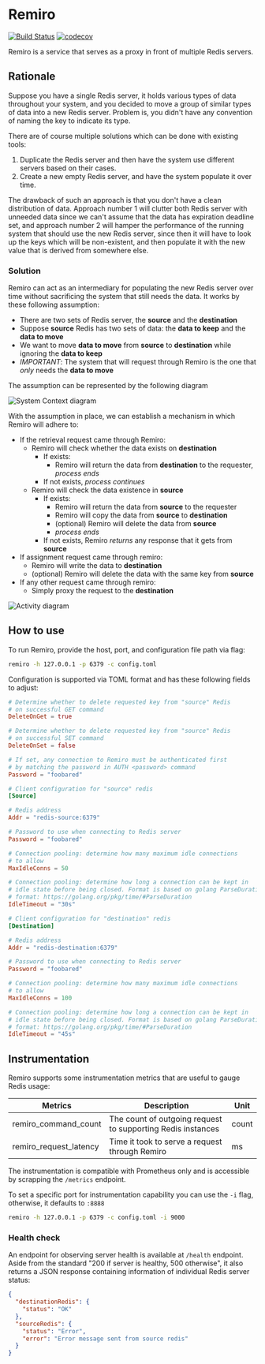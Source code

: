 # Remiro

[![Build Status](https://travis-ci.com/tiket-libre/remiro.svg?branch=master)](https://travis-ci.com/tiket-libre/remiro)
[![codecov](https://codecov.io/gh/tiket-libre/remiro/branch/master/graph/badge.svg)](https://codecov.io/gh/tiket-libre/remiro)

Remiro is a service that serves as a proxy in front of multiple Redis servers.

## Rationale

Suppose you have a single Redis server, it holds various types of data throughout your system, and you decided to move a group of similar types of data into a new Redis server. Problem is, you didn't have any convention of naming the key to indicate its type.

There are of course multiple solutions which can be done with existing tools:

1. Duplicate the Redis server and then have the system use different servers based on their cases.
2. Create a new empty Redis server, and have the system populate it over time.

The drawback of such an approach is that you don't have a clean distribution of data. Approach number 1 will clutter both Redis server with unneeded data since we can't assume that the data has expiration deadline set, and approach number 2 will hamper the performance of the running system that should use the new Redis server, since then it will have to look up the keys which will be non-existent, and then populate it with the new value that is derived from somewhere else.

### Solution

Remiro can act as an intermediary for populating the new Redis server over time without sacrificing the system that still needs the data. It works by these following assumption:

- There are two sets of Redis server, the **source** and the **destination**
- Suppose **source** Redis has two sets of data: the **data to keep** and the **data to move**
- We want to move **data to move** from **source** to **destination** while ignoring the **data to keep**
- *IMPORTANT*: The system that will request through Remiro is the one that *only* needs the **data to move**

The assumption can be represented by the following diagram

![System Context diagram](docs/diagrams/out/system_context.png)

With the assumption in place, we can establish a mechanism in which Remiro will adhere to:

- If the retrieval request came through Remiro:
  - Remiro will check whether the data exists on **destination**
    - If exists:
      - Remiro will return the data from **destination** to the requester, *process ends*
    - If not exists, *process continues*
  - Remiro will check the data existence in **source**
    - If exists:
      - Remiro will return the data from **source** to the requester
      - Remiro will copy the data from **source** to **destination**
      - (optional) Remiro will delete the data from **source**
      - *process ends*
    - If not exists, Remiro *returns* any response that it gets from **source**
- If assignment request came through remiro:
  - Remiro will write the data to **destination**
  - (optional) Remiro will delete the data with the same key from **source**
- If any other request came through remiro:
  - Simply proxy the request to the **destination**

![Activity diagram](docs/diagrams/out/flow.png)

## How to use

To run Remiro, provide the host, port, and configuration file path via flag:

```sh
remiro -h 127.0.0.1 -p 6379 -c config.toml
```

Configuration is supported via TOML format and has these following fields to adjust:

```toml
# Determine whether to delete requested key from "source" Redis
# on successful GET command
DeleteOnGet = true

# Determine whether to delete requested key from "source" Redis
# on successful SET command
DeleteOnSet = false

# If set, any connection to Remiro must be authenticated first
# by matching the password in AUTH <password> command
Password = "foobared"

# Client configuration for "source" redis
[Source]

# Redis address
Addr = "redis-source:6379"

# Password to use when connecting to Redis server
Password = "foobared"

# Connection pooling: determine how many maximum idle connections
# to allow
MaxIdleConns = 50

# Connection pooling: determine how long a connection can be kept in
# idle state before being closed. Format is based on golang ParseDuration
# format: https://golang.org/pkg/time/#ParseDuration
IdleTimeout = "30s"

# Client configuration for "destination" redis
[Destination]

# Redis address
Addr = "redis-destination:6379"

# Password to use when connecting to Redis server
Password = "foobared"

# Connection pooling: determine how many maximum idle connections
# to allow
MaxIdleConns = 100

# Connection pooling: determine how long a connection can be kept in
# idle state before being closed. Format is based on golang ParseDuration
# format: https://golang.org/pkg/time/#ParseDuration
IdleTimeout = "45s"
```

## Instrumentation

Remiro supports some instrumentation metrics that are useful to gauge Redis usage:

| Metrics                | Description                                                 | Unit  |
| ---------------------- | ----------------------------------------------------------- | ----- |
| remiro_command_count   | The count of outgoing request to supporting Redis instances | count |
| remiro_request_latency | Time it took to serve a request through Remiro              | ms    |

The instrumentation is compatible with Prometheus only and is accessible by scrapping the `/metrics` endpoint.

To set a specific port for instrumentation capability you can use the `-i` flag, otherwise, it defaults to `:8888`

```sh
remiro -h 127.0.0.1 -p 6379 -c config.toml -i 9000
```

### Health check

An endpoint for observing server health is available at `/health` endpoint. Aside from the standard "200 if server is healthy, 500 otherwise", it also returns a JSON response containing information of individual Redis server status:

```json
{
  "destinationRedis": {
    "status": "OK"
  },
  "sourceRedis": {
    "status": "Error",
    "error": "Error message sent from source redis"
  }
}
```
